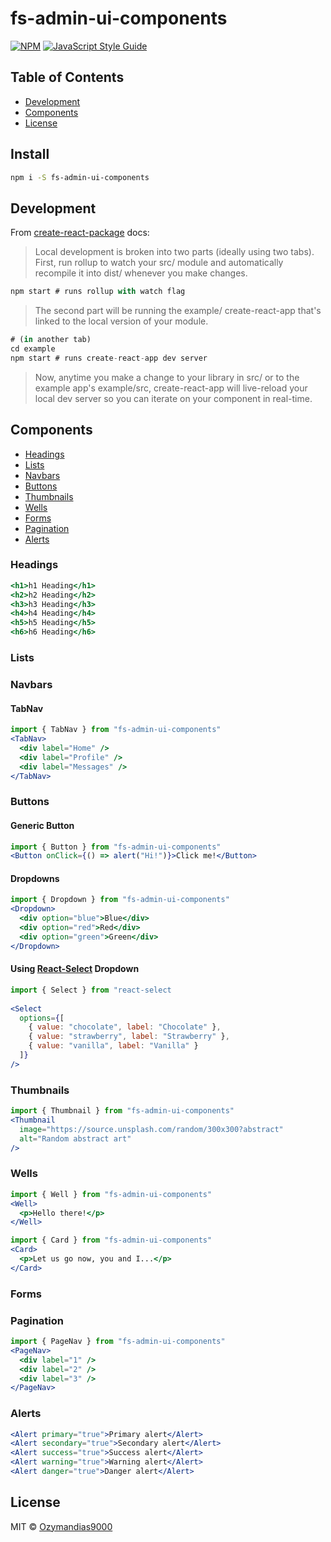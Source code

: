 # fs-admin-ui-components

>

[![NPM](https://img.shields.io/npm/v/fs-admin-ui-components.svg)](https://www.npmjs.com/package/fs-admin-ui-components) [![JavaScript Style Guide](https://img.shields.io/badge/code_style-standard-brightgreen.svg)](https://standardjs.com)

## Table of Contents

- [Development](#development)
- [Components](#components)
- [License](#license)

## Install

```bash
npm i -S fs-admin-ui-components
```

## Development

From [create-react-package](https://github.com/transitive-bullshit/create-react-library#readme) docs:

> Local development is broken into two parts (ideally using two tabs).
> First, run rollup to watch your src/ module and automatically recompile it into dist/ whenever you make changes.

```jsx
npm start # runs rollup with watch flag
```

> The second part will be running the example/ create-react-app that's linked to the local version of your module.

```jsx
# (in another tab)
cd example
npm start # runs create-react-app dev server
```

> Now, anytime you make a change to your library in src/ or to the example app's example/src, create-react-app will live-reload your local dev server so you can iterate on your component in real-time.

## Components

- [Headings](#headings)
- [Lists](#lists)
- [Navbars](#navbars)
- [Buttons](#buttons)
- [Thumbnails](#thumbnails)
- [Wells](#wells)
- [Forms](#forms)
- [Pagination](#pagination)
- [Alerts](#alerts)

### Headings

```jsx
<h1>h1 Heading</h1>
<h2>h2 Heading</h2>
<h3>h3 Heading</h3>
<h4>h4 Heading</h4>
<h5>h5 Heading</h5>
<h6>h6 Heading</h6>
```

### Lists

### Navbars

#### TabNav

```jsx
import { TabNav } from "fs-admin-ui-components"
<TabNav>
  <div label="Home" />
  <div label="Profile" />
  <div label="Messages" />
</TabNav>
```

### Buttons

#### Generic Button

```jsx
import { Button } from "fs-admin-ui-components"
<Button onClick={() => alert("Hi!")}>Click me!</Button>
```

#### Dropdowns

```jsx
import { Dropdown } from "fs-admin-ui-components"
<Dropdown>
  <div option="blue">Blue</div>
  <div option="red">Red</div>
  <div option="green">Green</div>
</Dropdown>
```

#### Using [React-Select](https://github.com/JedWatson/react-select) Dropdown

```jsx
import { Select } from "react-select
 
<Select
  options={[
    { value: "chocolate", label: "Chocolate" },
    { value: "strawberry", label: "Strawberry" },
    { value: "vanilla", label: "Vanilla" }
  ]}
/>
```

### Thumbnails

```jsx
import { Thumbnail } from "fs-admin-ui-components"
<Thumbnail
  image="https://source.unsplash.com/random/300x300?abstract"
  alt="Random abstract art"
/>
```

### Wells

```jsx
import { Well } from "fs-admin-ui-components"
<Well>
  <p>Hello there!</p>
</Well>
```

```jsx
import { Card } from "fs-admin-ui-components"
<Card>
  <p>Let us go now, you and I...</p>
</Card>
```

### Forms

### Pagination

```jsx
import { PageNav } from "fs-admin-ui-components"
<PageNav>
  <div label="1" />
  <div label="2" />
  <div label="3" />
</PageNav>
```

### Alerts

```jsx
<Alert primary="true">Primary alert</Alert>
<Alert secondary="true">Secondary alert</Alert>
<Alert success="true">Success alert</Alert>
<Alert warning="true">Warning alert</Alert>
<Alert danger="true">Danger alert</Alert>
``` 

## License

MIT © [Ozymandias9000](https://github.com/Ozymandias9000)
